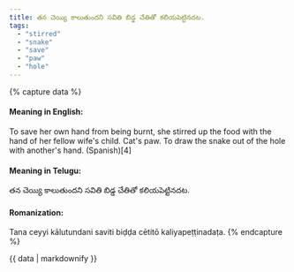 ```yaml
---
title: తన చెయ్యి కాలుతుందని సవితి బిడ్డ చేతితో కలియపెట్టినదట.
tags:
  - "stirred"
  - "snake"
  - "save"
  - "paw"
  - "hole"
---
```


{% capture data %}
#### Meaning in English:
To save her own hand from being burnt, she stirred up the food with the hand of her fellow wife's child.
Cat's paw.
To draw the snake out of the hole with another's hand. (Spanish)[4]

#### Meaning in Telugu:
తన చెయ్యి కాలుతుందని సవితి బిడ్డ చేతితో కలియపెట్టినదట.

#### Romanization:
Tana ceyyi kālutundani saviti biḍḍa cētitō kaliyapeṭṭinadaṭa.
{% endcapture %}

{{ data | markdownify }}

